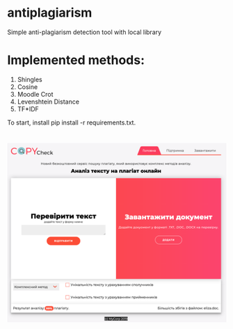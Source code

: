 # antiplagiarism
Simple anti-plagiarism detection tool with local library

# Implemented methods:
1. Shingles
2. Cosine
3. Moodle Crot
4. Levenshtein Distance
5. TF*IDF

To start, install pip install -r requirements.txt.
#
![Tool MainPage Logo](/images/MainPage.png)

